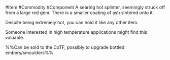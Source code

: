 #Item #Commodity #Component 
A searing hot splinter, seemingly struck off from a large red gem.
There is a smaller coating of ash sintered onto it.

Despite being extremely hot, you can hold it like any other item.

Someone interested in high temperature applications might find this valuable. 

%%Can be sold to the CoTF, possibly to upgrade bottled embers/smoulders%%
